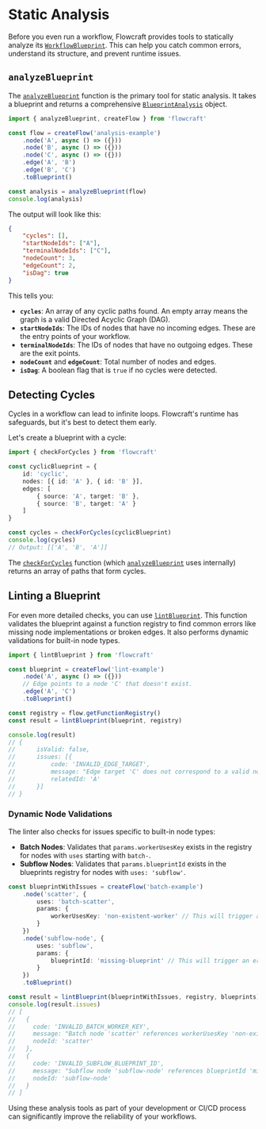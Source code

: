 # Static Analysis

Before you even run a workflow, Flowcraft provides tools to statically analyze its [`WorkflowBlueprint`](/api/flow#workflowblueprint-interface). This can help you catch common errors, understand its structure, and prevent runtime issues.

## `analyzeBlueprint`

The [`analyzeBlueprint`](/api/analysis#analyzeblueprint-blueprint) function is the primary tool for static analysis. It takes a blueprint and returns a comprehensive [`BlueprintAnalysis`](/api/analysis#blueprintanalysis-interface) object.

```typescript
import { analyzeBlueprint, createFlow } from 'flowcraft'

const flow = createFlow('analysis-example')
	.node('A', async () => ({}))
	.node('B', async () => ({}))
	.node('C', async () => ({}))
	.edge('A', 'B')
	.edge('B', 'C')
	.toBlueprint()

const analysis = analyzeBlueprint(flow)
console.log(analysis)
```

The output will look like this:
```json
{
	"cycles": [],
	"startNodeIds": ["A"],
	"terminalNodeIds": ["C"],
	"nodeCount": 3,
	"edgeCount": 2,
	"isDag": true
}
```

This tells you:
-   **`cycles`**: An array of any cyclic paths found. An empty array means the graph is a valid Directed Acyclic Graph (DAG).
-   **`startNodeIds`**: The IDs of nodes that have no incoming edges. These are the entry points of your workflow.
-   **`terminalNodeIds`**: The IDs of nodes that have no outgoing edges. These are the exit points.
-   **`nodeCount`** and **`edgeCount`**: Total number of nodes and edges.
-   **`isDag`**: A boolean flag that is `true` if no cycles were detected.

## Detecting Cycles

Cycles in a workflow can lead to infinite loops. Flowcraft's runtime has safeguards, but it's best to detect them early.

Let's create a blueprint with a cycle:

```typescript
import { checkForCycles } from 'flowcraft'

const cyclicBlueprint = {
	id: 'cyclic',
	nodes: [{ id: 'A' }, { id: 'B' }],
	edges: [
		{ source: 'A', target: 'B' },
		{ source: 'B', target: 'A' }
	]
}

const cycles = checkForCycles(cyclicBlueprint)
console.log(cycles)
// Output: [['A', 'B', 'A']]
```

The [`checkForCycles`](/api/analysis#checkforcycles-blueprint) function (which [`analyzeBlueprint`](/api/analysis#analyzeblueprint-blueprint) uses internally) returns an array of paths that form cycles.

## Linting a Blueprint

For even more detailed checks, you can use [`lintBlueprint`](/api/linter#lintblueprint-blueprint-registry). This function validates the blueprint against a function registry to find common errors like missing node implementations or broken edges. It also performs dynamic validations for built-in node types.

```typescript
import { lintBlueprint } from 'flowcraft'

const blueprint = createFlow('lint-example')
	.node('A', async () => ({}))
	// Edge points to a node 'C' that doesn't exist.
	.edge('A', 'C')
	.toBlueprint()

const registry = flow.getFunctionRegistry()
const result = lintBlueprint(blueprint, registry)

console.log(result)
// {
//		isValid: false,
//		issues: [{
//			code: 'INVALID_EDGE_TARGET',
//			message: "Edge target 'C' does not correspond to a valid node ID.",
//			relatedId: 'A'
//		}]
// }
```

### Dynamic Node Validations

The linter also checks for issues specific to built-in node types:

- **Batch Nodes**: Validates that `params.workerUsesKey` exists in the registry for nodes with `uses` starting with `batch-`.
- **Subflow Nodes**: Validates that `params.blueprintId` exists in the blueprints registry for nodes with `uses: 'subflow'`.

```typescript
const blueprintWithIssues = createFlow('batch-example')
	.node('scatter', {
		uses: 'batch-scatter',
		params: {
			workerUsesKey: 'non-existent-worker' // This will trigger an error
		}
	})
	.node('subflow-node', {
		uses: 'subflow',
		params: {
			blueprintId: 'missing-blueprint' // This will trigger an error
		}
	})
	.toBlueprint()

const result = lintBlueprint(blueprintWithIssues, registry, blueprints)
console.log(result.issues)
// [
//   {
//     code: 'INVALID_BATCH_WORKER_KEY',
//     message: "Batch node 'scatter' references workerUsesKey 'non-existent-worker' which is not found in the registry.",
//     nodeId: 'scatter'
//   },
//   {
//     code: 'INVALID_SUBFLOW_BLUEPRINT_ID',
//     message: "Subflow node 'subflow-node' references blueprintId 'missing-blueprint' which is not found in the blueprints registry.",
//     nodeId: 'subflow-node'
//   }
// ]
```

Using these analysis tools as part of your development or CI/CD process can significantly improve the reliability of your workflows.
